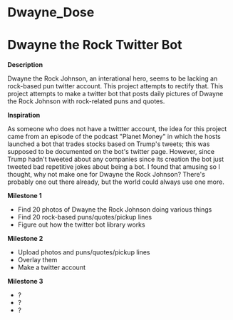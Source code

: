 # Dwayne_Dose
<h1> Dwayne the Rock Twitter Bot</h1>
<strong> Description </strong>
<p>
Dwayne the Rock Johnson, an interational hero, seems to be lacking an rock-based pun twitter account. This project attempts to rectify that. This project attempts to make a twitter bot that posts daily pictures of Dwayne the Rock Johnson with rock-related puns and quotes. 
</p>

<strong> Inspiration </strong>
<p>
As someone who does not have a twittter account, the idea for this project came from an episode of the podcast "Planet Money" in which the hosts launched a bot that trades stocks based on Trump's tweets; this was supposed to be documented on the bot's twitter page. However, since Trump hadn't tweeted about any companies since its creation the bot just tweeted bad repetitive jokes about being a bot. I found that amusing so I thought, why not make one for Dwayne the Rock Johnson? There's probably one out there already, but the world could always use one more. 
</p>
<strong> Milestone 1 </strong>

<ul>
<li>Find 20 photos of Dwayne the Rock Johnson doing various things </li>
<li>Find 20 rock-based puns/quotes/pickup lines</li>
<li>Figure out how the twitter bot library works </li>
</ul>

<strong> Milestone 2 </strong>
<ul>
<li>Upload photos and puns/quotes/pickup lines </li>
<li>Overlay them</li>
<li>Make a twitter account</li>
</ul>
<strong> Milestone 3 </strong>
<ul>
<li>? </li>
<li>?</li>
<li>?</li>
</ul>

